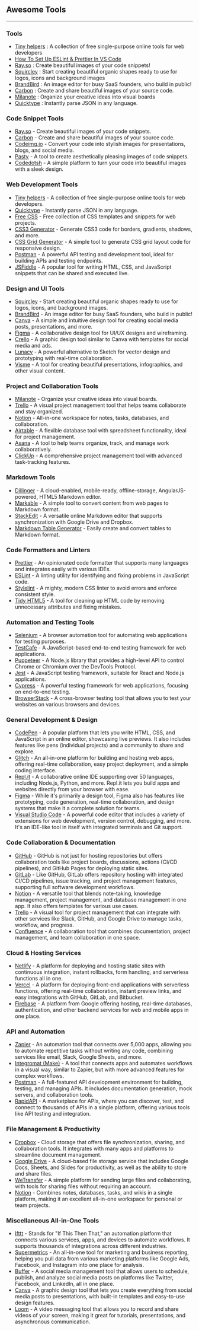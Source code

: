 ## Awesome Tools

---

### Tools

* [Tiny helpers](https://tiny-helpers.dev/) : A collection of free single-purpose online tools for web developers
* [How To Set Up ESLint & Prettier In VS Code](https://dev.to/rahulshawdev/how-to-set-up-eslint-prettier-in-vs-code-1dc1)
* [Ray.so](https://ray.so/) : Create beautiful images of your code snippets!
* [Squircley](https://squircley.app/) : Start creating beautiful organic shapes ready to use for logos, icons and background images
* [BrandBird](https://www.brandbird.app/) : An image editor for busy SaaS founders, who build in public!
* [Carbon](https://carbon.now.sh/) : Create and share beautiful images of your source code. 
* [Milanote](https://milanote.com/) : Organize your creative ideas into visual boards
* [Quicktype](https://app.quicktype.io/) : Instantly parse JSON in any language.

### Code Snippet Tools

* [Ray.so](https://ray.so/) - Create beautiful images of your code snippets.
* [Carbon](https://carbon.now.sh/) - Create and share beautiful images of your source code.
* [Codeimg.io](https://codeimg.io/) - Convert your code into stylish images for presentations, blogs, and social media.
* [Pasty](https://pasty.app/) - A tool to create aesthetically pleasing images of code snippets.
* [Codedotsh](https://codedotsh.com/) - A simple platform to turn your code into beautiful images with a sleek design.

### Web Development Tools

* [Tiny helpers](https://tiny-helpers.dev/) - A collection of free single-purpose online tools for web developers.
* [Quicktype](https://app.quicktype.io/) - Instantly parse JSON in any language.
* [Free CSS](https://www.free-css.com/) - Free collection of CSS templates and snippets for web projects.
* [CSS3 Generator](https://css3generator.com/) - Generate CSS3 code for borders, gradients, shadows, and more.
* [CSS Grid Generator](https://cssgrid-generator.netlify.app/) - A simple tool to generate CSS grid layout code for responsive design.
* [Postman](https://www.postman.com/) - A powerful API testing and development tool, ideal for building APIs and testing endpoints.
* [JSFiddle](https://jsfiddle.net/) - A popular tool for writing HTML, CSS, and JavaScript snippets that can be shared and executed live.

### Design and UI Tools

* [Squircley](https://squircley.app/) - Start creating beautiful organic shapes ready to use for logos, icons, and background images.
* [BrandBird](https://www.brandbird.app/) - An image editor for busy SaaS founders, who build in public!
* [Canva](https://www.canva.com/) - A simple and intuitive design tool for creating social media posts, presentations, and more.
* [Figma](https://www.figma.com/) - A collaborative design tool for UI/UX designs and wireframing.
* [Crello](https://crello.com/) - A graphic design tool similar to Canva with templates for social media and ads.
* [Lunacy](https://icons8.com/lunacy) - A powerful alternative to Sketch for vector design and prototyping with real-time collaboration.
* [Visme](https://www.visme.co/) - A tool for creating beautiful presentations, infographics, and other visual content.

### Project and Collaboration Tools

* [Milanote](https://milanote.com/) - Organize your creative ideas into visual boards.
* [Trello](https://trello.com/) - A visual project management tool that helps teams collaborate and stay organized.
* [Notion](https://www.notion.so/) - All-in-one workspace for notes, tasks, databases, and collaboration.
* [Airtable](https://airtable.com/) - A flexible database tool with spreadsheet functionality, ideal for project management.
* [Asana](https://asana.com/) - A tool to help teams organize, track, and manage work collaboratively.
* [ClickUp](https://www.clickup.com/) - A comprehensive project management tool with advanced task-tracking features.

### Markdown Tools

* [Dillinger](https://dillinger.io/) - A cloud-enabled, mobile-ready, offline-storage, AngularJS-powered, HTML5 Markdown editor.
* [Markable](https://markable.in/) - A simple tool to convert content from web pages to Markdown format.
* [StackEdit](https://stackedit.io/) - A versatile online Markdown editor that supports synchronization with Google Drive and Dropbox.
* [Markdown Table Generator](https://www.tablesgenerator.com/markdown_tables) - Easily create and convert tables to Markdown format.

### Code Formatters and Linters

* [Prettier](https://prettier.io/) - An opinionated code formatter that supports many languages and integrates easily with various IDEs.
* [ESLint](https://eslint.org/) - A linting utility for identifying and fixing problems in JavaScript code.
* [Stylelint](https://stylelint.io/) - A mighty, modern CSS linter to avoid errors and enforce consistent style.
* [Tidy HTML5](https://www.html-tidy.org/) - A tool for cleaning up HTML code by removing unnecessary attributes and fixing mistakes.

### Automation and Testing Tools

* [Selenium](https://www.selenium.dev/) - A browser automation tool for automating web applications for testing purposes.
* [TestCafe](https://devexpress.github.io/testcafe/) - A JavaScript-based end-to-end testing framework for web applications.
* [Puppeteer](https://pptr.dev/) - A Node.js library that provides a high-level API to control Chrome or Chromium over the DevTools Protocol.
* [Jest](https://jestjs.io/) - A JavaScript testing framework, suitable for React and Node.js applications.
* [Cypress](https://www.cypress.io/) - A powerful testing framework for web applications, focusing on end-to-end testing.
* [BrowserStack](https://www.browserstack.com/) - A cross-browser testing tool that allows you to test your websites on various browsers and devices.

### General Development & Design

* [CodePen](https://codepen.io/) - A popular platform that lets you write HTML, CSS, and JavaScript in an online editor, showcasing live previews. It also includes features like pens (individual projects) and a community to share and explore.
* [Glitch](https://glitch.com/) - An all-in-one platform for building and hosting web apps, offering real-time collaboration, easy project deployment, and a simple coding interface.
* [Repl.it](https://replit.com/) - A collaborative online IDE supporting over 50 languages, including Node.js, Python, and more. Repl.it lets you build apps and websites directly from your browser with ease.
* [Figma](https://www.figma.com/) - While it's primarily a design tool, Figma also has features like prototyping, code generation, real-time collaboration, and design systems that make it a complete solution for teams.
* [Visual Studio Code](https://code.visualstudio.com/) - A powerful code editor that includes a variety of extensions for web development, version control, debugging, and more. It's an IDE-like tool in itself with integrated terminals and Git support.

### Code Collaboration & Documentation

* [GitHub](https://github.com/) - GitHub is not just for hosting repositories but offers collaboration tools like project boards, discussions, actions (CI/CD pipelines), and GitHub Pages for deploying static sites.
* [GitLab](https://about.gitlab.com/) - Like GitHub, GitLab offers repository hosting with integrated CI/CD pipelines, issue tracking, and project management features, supporting full software development workflows.
* [Notion](https://www.notion.so/) - A versatile tool that blends note-taking, knowledge management, project management, and database management in one app. It also offers templates for various use cases.
* [Trello](https://trello.com/) - A visual tool for project management that can integrate with other services like Slack, GitHub, and Google Drive to manage tasks, workflow, and progress.
* [Confluence](https://www.atlassian.com/software/confluence) - A collaboration tool that combines documentation, project management, and team collaboration in one space.

### Cloud & Hosting Services

* [Netlify](https://www.netlify.com/) - A platform for deploying and hosting static sites with continuous integration, instant rollbacks, form handling, and serverless functions all in one.
* [Vercel](https://vercel.com/) - A platform for deploying front-end applications with serverless functions, offering real-time collaboration, instant preview links, and easy integrations with GitHub, GitLab, and Bitbucket.
* [Firebase](https://firebase.google.com/) - A platform from Google offering hosting, real-time databases, authentication, and other backend services for web and mobile apps in one place.

### API and Automation

* [Zapier](https://zapier.com/) - An automation tool that connects over 5,000 apps, allowing you to automate repetitive tasks without writing any code, combining services like email, Slack, Google Sheets, and more.
* [Integromat (Make)](https://www.make.com/en) - A tool that connects apps and automates workflows in a visual way, similar to Zapier, but with more advanced features for complex workflows.
* [Postman](https://www.postman.com/) - A full-featured API development environment for building, testing, and managing APIs. It includes documentation generation, mock servers, and collaboration tools.
* [RapidAPI](https://rapidapi.com/) - A marketplace for APIs, where you can discover, test, and connect to thousands of APIs in a single platform, offering various tools like API testing and integration.

### File Management & Productivity

* [Dropbox](https://www.dropbox.com/) - Cloud storage that offers file synchronization, sharing, and collaboration tools. It integrates with many apps and platforms to streamline document management.
* [Google Drive](https://drive.google.com/) - A cloud-based file storage service that includes Google Docs, Sheets, and Slides for productivity, as well as the ability to store and share files.
* [WeTransfer](https://wetransfer.com/) - A simple platform for sending large files and collaborating, with tools for sharing files without requiring an account.
* [Notion](https://www.notion.so/) - Combines notes, databases, tasks, and wikis in a single platform, making it an excellent all-in-one workspace for personal or team projects.

### Miscellaneous All-in-One Tools

* [Ifttt](https://ifttt.com/) - Stands for "If This Then That," an automation platform that connects various services, apps, and devices to automate workflows. It supports thousands of integrations across different industries.
* [Supermetrics](https://supermetrics.com/) - An all-in-one tool for marketing and business reporting, helping you pull data from various marketing platforms like Google Ads, Facebook, and Instagram into one place for analysis.
* [Buffer](https://buffer.com/) - A social media management tool that allows users to schedule, publish, and analyze social media posts on platforms like Twitter, Facebook, and LinkedIn, all in one place.
* [Canva](https://www.canva.com/) - A graphic design tool that lets you create everything from social media posts to presentations, with built-in templates and easy-to-use design features.
* [Loom](https://www.loom.com/) - A video messaging tool that allows you to record and share videos of your screen, making it great for tutorials, presentations, and asynchronous communication.
